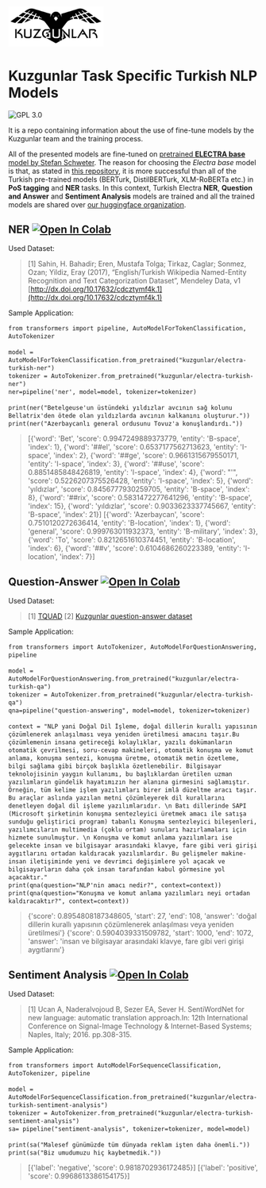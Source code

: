 
<img src="header_background.jpg" height ="38%" width="38%"></img> 

# Kuzgunlar Task Specific Turkish NLP Models

![GPL 3.0](https://img.shields.io/badge/license-GPLv3-red.svg)

It is a repo containing information about the use of fine-tune models by the Kuzgunlar team and the training process.


All of the presented models are fine-tuned on [pretrained **ELECTRA base** model by Stefan Schweter](https://github.com/stefan-it/turkish-bert/tree/master/electra). The reason for choosing the *Electra base* model is that, as stated in [this repository](https://github.com/stefan-it/turkish-bert#pos-tagging), it is more successful than all of the Turkish pre-trained models (BERTurk, DistilBERTurk, XLM-RoBERTa etc.) in **PoS tagging** and **NER** tasks. In this context, Turkish Electra **NER**, **Question and Answer** and **Sentiment Analysis** models are trained and all the trained models are shared over [our huggingface organization](https://huggingface.co/kuzgunlar).

## NER [![Open In Colab](https://colab.research.google.com/assets/colab-badge.svg)](https://colab.research.google.com/github/kuzgnlar/models/blob/master/ner.ipynb) 
Used Dataset:

> [1] Sahin, H. Bahadir; Eren, Mustafa Tolga; Tirkaz, Caglar; Sonmez, Ozan; Yildiz, Eray (2017), “English/Turkish Wikipedia Named-Entity Recognition and Text Categorization Dataset”, Mendeley Data, v1 [http://dx.doi.org/10.17632/cdcztymf4k.1](http://dx.doi.org/10.17632/cdcztymf4k.1)

Sample Application: 

	from transformers import pipeline, AutoModelForTokenClassification, AutoTokenizer
	
	model = AutoModelForTokenClassification.from_pretrained("kuzgunlar/electra-turkish-ner")
	tokenizer = AutoTokenizer.from_pretrained("kuzgunlar/electra-turkish-ner")
	ner=pipeline('ner', model=model, tokenizer=tokenizer)
	
	print(ner("Betelgeuse'un üstündeki yıldızlar avcının sağ kolunu Bellatrix'den ötede olan yıldızlarda avcının kalkanını oluşturur."))
	print(ner("Azerbaycanlı general ordusunu Tovuz'a konuşlandırdı."))
> [{'word': 'Bet', 'score': 0.9947249889373779, 'entity': 'B-space', 'index': 1}, {'word': '##el', 'score': 0.6537177562713623, 'entity': 'I-space', 'index': 2}, {'word': '##ge', 'score': 0.9661315679550171, 'entity': 'I-space', 'index': 3}, {'word': '##use', 'score': 0.8851485848426819, 'entity': 'I-space', 'index': 4}, {'word': "'", 'score': 0.5226207375526428, 'entity': 'I-space', 'index': 5}, {'word': 'yıldızlar', 'score': 0.8456777930259705, 'entity': 'B-space', 'index': 8}, {'word': '##rix', 'score': 0.5831472277641296, 'entity': 'B-space', 'index': 15}, {'word': 'yıldızlar', 'score': 0.9033623337745667, 'entity': 'B-space', 'index': 21}]
> [{'word': 'Azerbaycan', 'score': 0.7510120272636414, 'entity': 'B-location', 'index': 1}, {'word': 'general', 'score': 0.999763011932373, 'entity': 'B-military', 'index': 3}, {'word': 'To', 'score': 0.8212651610374451, 'entity': 'B-location', 'index': 6}, {'word': '##v', 'score': 0.6104686260223389, 'entity': 'I-location', 'index': 7}]

## Question-Answer [![Open In Colab](https://colab.research.google.com/assets/colab-badge.svg)](https://colab.research.google.com/github/kuzgnlar/models/blob/master/q%26a.ipynb) 

Used Dataset:

> [1] [TQUAD](https://github.com/TQuad/turkish-nlp-qa-dataset)
> [2] [Kuzgunlar question-answer dataset](https://github.com/kuzgnlar/datasets/tree/master/question-answer)

Sample Application: 

	from transformers import AutoTokenizer, AutoModelForQuestionAnswering, pipeline

	model = AutoModelForQuestionAnswering.from_pretrained("kuzgunlar/electra-turkish-qa")
	tokenizer = AutoTokenizer.from_pretrained("kuzgunlar/electra-turkish-qa")
	qna=pipeline("question-answering", model=model, tokenizer=tokenizer)

	context = "NLP yani Doğal Dil İşleme, doğal dillerin kurallı yapısının çözümlenerek anlaşılması veya yeniden üretilmesi amacını taşır.Bu çözümlemenin insana getireceği kolaylıklar, yazılı dokümanların otomatik çevrilmesi, soru-cevap makineleri, otomatik konuşma ve komut anlama, konuşma sentezi, konuşma üretme, otomatik metin özetleme, bilgi sağlama gibi birçok başlıkla özetlenebilir. Bilgisayar teknolojisinin yaygın kullanımı, bu başlıklardan üretilen uzman yazılımların gündelik hayatımızın her alanına girmesini sağlamıştır. Örneğin, tüm kelime işlem yazılımları birer imlâ düzeltme aracı taşır. Bu araçlar aslında yazılan metni çözümleyerek dil kurallarını denetleyen doğal dil işleme yazılımlarıdır. \n Batı dillerinde SAPI (Microsoft şirketinin konuşma sentezleyici üretmek amacı ile satışa sunduğu geliştirici program) tabanlı Konuşma sentezleyici bileşenleri, yazılımcıların multimedia (çoklu ortam) sunuları hazırlamaları için hizmete sunulmuştur. \n Konuşma ve komut anlama yazılımları ise gelecekte insan ve bilgisayar arasındaki klavye, fare gibi veri girişi aygıtlarını ortadan kaldıracak yazılımlardır. Bu gelişmeler makine-insan iletişiminde yeni ve devrimci değişimlere yol açacak ve bilgisayarların daha çok insan tarafından kabul görmesine yol açacaktır."
	print(qna(question="NLP'nin amacı nedir?", context=context))
	print(qna(question="Konuşma ve komut anlama yazılımları neyi ortadan kaldıracaktır?", context=context))

> {'score': 0.8954808187348605, 'start': 27, 'end': 108, 'answer': 'doğal dillerin kurallı yapısının çözümlenerek anlaşılması veya yeniden üretilmesi'}
> {'score': 0.5904039331509782, 'start': 1000, 'end': 1072, 'answer': 'insan ve bilgisayar arasındaki klavye, fare gibi veri girişi aygıtlarını'}
	

## Sentiment Analysis [![Open In Colab](https://colab.research.google.com/assets/colab-badge.svg)](https://colab.research.google.com/github/kuzgnlar/models/blob/master/sentiment_analysis.ipynb) 

Used Dataset:

> [1] Ucan A, Naderalvojoud B, Sezer EA, Sever H. SentiWordNet for new language: automatic translation approach.In: 12th International Conference on Signal-Image Technology & Internet-Based Systems; Naples, Italy; 2016. pp.308-315.

Sample Application: 

	from transformers import AutoModelForSequenceClassification, AutoTokenizer, pipeline
	
	model = AutoModelForSequenceClassification.from_pretrained("kuzgunlar/electra-turkish-sentiment-analysis")
	tokenizer = AutoTokenizer.from_pretrained("kuzgunlar/electra-turkish-sentiment-analysis")
	sa= pipeline("sentiment-analysis", tokenizer=tokenizer, model=model)

	print(sa("Malesef günümüzde tüm dünyada reklam işten daha önemli."))
	print(sa("Biz umudumuzu hiç kaybetmedik."))
	
> [{'label': 'negative', 'score': 0.9818702936172485}]
> [{'label': 'positive', 'score': 0.9968613386154175}]
